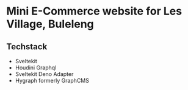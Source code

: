 # Mini E-Commerce website for Les Village, Buleleng
## Techstack
- Sveltekit
- Houdini Graphql
- Sveltekit Deno Adapter
- Hygraph formerly GraphCMS